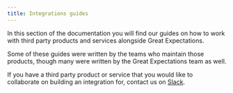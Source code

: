 ```yaml
---
title: Integrations guides
---
```


In this section of the documentation you will find our guides on how to work with third party products and services alongside Great Expectations.

Some of these guides were written by the teams who maintain those products, though many were written by the Great Expectations team as well.

If you have a third party product or service that you would like to collaborate on building an integration for, contact us on [Slack](https://greatexpectations.io/slack).
